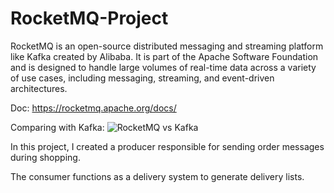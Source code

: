 # RocketMQ-Project

RocketMQ is an open-source distributed messaging and streaming platform like Kafka created by Alibaba. 
It is part of the Apache Software Foundation and is designed to handle large volumes of real-time data across a variety of use cases, including messaging, streaming, and event-driven architectures.

Doc: https://rocketmq.apache.org/docs/

Comparing with Kafka:
![RocketMQ vs Kafka](https://miro.medium.com/v2/resize:fit:950/0*5lAodNRbxgqUNb3Z.png)

In this project, I created a producer responsible for sending order messages during shopping. 

The consumer functions as a delivery system to generate delivery lists.